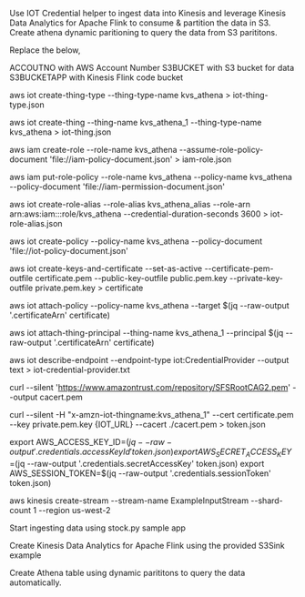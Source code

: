 Use IOT Credential helper to ingest data into Kinesis and leverage Kinesis Data Analytics for Apache Flink to consume & partition the data in S3. Create athena dynamic paritioning to query the data from S3 parititons.

Replace the below,

ACCOUTNO with AWS Account Number
S3BUCKET with S3 bucket for data
S3BUCKETAPP with Kinesis Flink code bucket


aws iot create-thing-type --thing-type-name kvs_athena > iot-thing-type.json

aws iot create-thing --thing-name kvs_athena_1 --thing-type-name kvs_athena  > iot-thing.json
 
aws iam create-role --role-name kvs_athena --assume-role-policy-document 'file://iam-policy-document.json' > iam-role.json

aws iam put-role-policy --role-name kvs_athena --policy-name kvs_athena --policy-document 'file://iam-permission-document.json' 

aws iot create-role-alias --role-alias kvs_athena_alias --role-arn arn:aws:iam:::role/kvs_athena --credential-duration-seconds 3600 > iot-role-alias.json

aws iot create-policy --policy-name kvs_athena --policy-document 'file://iot-policy-document.json' 

aws iot create-keys-and-certificate --set-as-active --certificate-pem-outfile certificate.pem --public-key-outfile public.pem.key --private-key-outfile private.pem.key > certificate

aws iot attach-policy --policy-name kvs_athena --target $(jq --raw-output '.certificateArn' certificate)

aws iot attach-thing-principal --thing-name kvs_athena_1 --principal $(jq --raw-output '.certificateArn' certificate)

aws iot describe-endpoint --endpoint-type iot:CredentialProvider --output text > iot-credential-provider.txt

curl --silent 'https://www.amazontrust.com/repository/SFSRootCAG2.pem' --output cacert.pem
        
curl --silent -H "x-amzn-iot-thingname:kvs_athena_1" --cert certificate.pem --key private.pem.key {IOT_URL} --cacert ./cacert.pem > token.json

export AWS_ACCESS_KEY_ID=$(jq --raw-output '.credentials.accessKeyId' token.json) 
export AWS_SECRET_ACCESS_KEY=$(jq --raw-output '.credentials.secretAccessKey' token.json) 
export AWS_SESSION_TOKEN=$(jq --raw-output '.credentials.sessionToken' token.json)

aws kinesis create-stream --stream-name ExampleInputStream --shard-count 1 --region us-west-2

Start ingesting data using stock.py sample app

Create Kinesis Data Analytics for Apache Flink using the provided S3Sink example

Create Athena table using dynamic parititons to query the data automatically.
